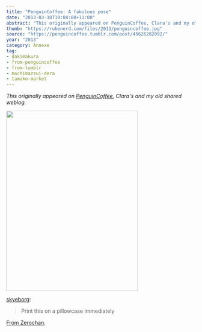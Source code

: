 ```yaml
---
title: "PenguinCoffee: A fabulous pose"
date: "2013-03-18T10:04:00+11:00"
abstract: "This originally appeared on PenguinCoffee, Clara's and my old shared weblog."
thumb: "https://rubenerd.com/files/2013/penguincoffee.jpg"
source: "https://penguincoffee.tumblr.com/post/45626282092/"
year: "2013"
category: Annexe
tag:
- dakimakura
- from-penguincoffee
- from-tumblr
- mochimazzui-dera
- tamako-market
---
```

*This originally appeared on [PenguinCoffee](https://rubenerd.com/tag/from-penguincoffee/), Clara's and my old shared weblog.*

<img src="https://rubenerd.com/files/museum/penguincoffee-45626282092@1x.jpg" alt="" style="width:350px; height:479px;" srcset="https://rubenerd.com/files/museum/penguincoffee-45626282092@1x.jpg 1x, https://rubenerd.com/files/museum/penguincoffee-45626282092@2x.jpg 2x" />

<a class="tumblr_blog" href="http://skyeborg.tumblr.com/post/45446321369/print-this-on-a-pillowcase-immediately">skyeborg</a>:

<blockquote>
Print this on a pillowcase immediately
</blockquote>

<a href="https://www.zerochan.net/1427484">From Zerochan</a>.

